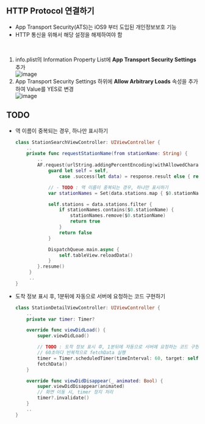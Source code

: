 ## HTTP Protocol 연결하기
- App Transport Security(ATS)는 iOS9 부터 도입된 개인정보보호 기능
- HTTP 통신을 위해서 해당 설정을 해제하여야 함
 <br>
 
1. info.plist의 Information Property List에 **App Transport Security Settings** 추가
   <br>
  ![image](https://user-images.githubusercontent.com/46417892/152961715-dfefa3fc-771a-4f6a-9bff-b1dd329b7bf8.png)
2. App Transport Security Settings 하위에 **Allow Arbitrary Loads** 속성을 추가하여 Value를 YES로 변경
   <br>
   ![image](https://user-images.githubusercontent.com/46417892/152961673-3df422d4-b542-4353-8dd8-46233489c4db.png)

## TODO
- 역 이름이 중복되는 경우, 하나만 표시하기
  
  ```swift
  class StationSearchViewController: UIViewController {
      ..
      private func requestStationName(from stationName: String) {
          ..
          AF.request(urlString.addingPercentEncoding(withAllowedCharacters: .urlQueryAllowed) ?? "").responseDecodable(of: StationResponseModel.self) { [weak self] response in
              guard let self = self,
                  case .success(let data) = response.result else { return }

              // - TODO : 역 이름이 중복되는 경우, 하나만 표시하기
              var stationNames = Set(data.stations.map { $0.stationName })

              self.stations = data.stations.filter {
                  if stationNames.contains($0.stationName) {
                      stationNames.remove($0.stationName)
                      return true
                  }
                  return false
              }

              DispatchQueue.main.async {
                  self.tableView.reloadData()
              }
          }.resume()
       }
       ..
  }
  ```
- 도착 정보 표시 후, 1분뒤에 자동으로 서버에 요청하는 코드 구현하기
  ```swift
  class StationDetailViewController: UIViewController {
      ..
      private var timer: Timer?

      override func viewDidLoad() {
          super.viewDidLoad()

          // TODO : 도착 정보 표시 후, 1분뒤에 자동으로 서버에 요청하는 코드 구현하기
          // 60초마다 반복적으로 fetchData 실행
          timer = Timer.scheduledTimer(timeInterval: 60, target: self, selector: #selector(fetchData), userInfo: nil, repeats: true)
          fetchData()
      }

      override func viewDidDisappear(_ animated: Bool) {
          super.viewDidDisappear(animated)
          // 화면 이동 시, timer 정지 처리
          timer?.invalidate()
      }
      ..
  }
  ```
